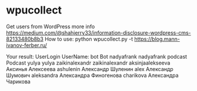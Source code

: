 # wpucollect
Get users from WordPress more info https://medium.com/@shahjerry33/information-disclosure-wordpress-cms-82133480b8b3
How to use:
python wpucollect.py -t https://blog.mann-ivanov-ferber.ru/

Your result:
UserLogin UserName:
bot Bot
nadyafrank nadyafrank
podcast Podcast
yulya yulya
zaikinalexandr zaikinalexandr
aksinjaalekseeva Аксинья Алексеева
ashulenin Александр Шуленин
alex Александр Шумович
aleksandra Александра Финогенова
charikova Александра Чарикова
